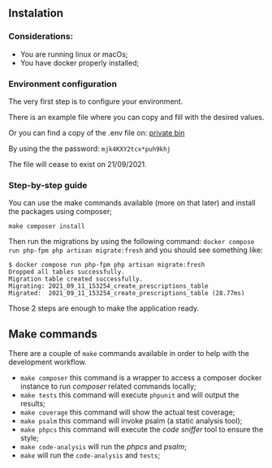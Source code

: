 ## Instalation

### Considerations:

* You are running linux or macOs;
* You have docker properly installed;

### Environment configuration
The very first step is to configure your environment.

There is an example file where you can copy and fill with the desired values.

Or you can find a copy of the .env file on: [private bin](https://encryp.ch/note/?556e21d181a33e20#BofSHnC4mYvtH1FFkDDeTh1MLSnUdqYAq3fW15f92D77)

By using the the password: `mjk4KXY2tcx*puh9khj`

The file will cease to exist on 21/09/2021.

### Step-by-step guide
You can use the make commands available (more on that later) and install the packages using composer;

```shell
make composer install
```
Then run the migrations by using the following command: `docker compose run php-fpm php artisan migrate:fresh` and you should see something like:
```shell
$ docker compose run php-fpm php artisan migrate:fresh
Dropped all tables successfully.
Migration table created successfully.
Migrating: 2021_09_11_153254_create_prescriptions_table
Migrated:  2021_09_11_153254_create_prescriptions_table (28.77ms)
```

Those 2 steps are enough to make the application ready.

## Make commands

There are a couple of  `make` commands available in order to help with the development workflow.

* `make composer` this command is a wrapper to access a composer docker instance to run *composer* related commands locally;
* `make tests` this command will execute `phpunit` and will output the results;
* `make coverage` this command will show the actual test coverage;
* `make psalm` this command will invoke psalm (a static analysis tool);
* `make phpcs` this command will execute the *code sniffer* tool to ensure the style;
* `make code-analysis` will run the *phpcs* and *psalm*;
* `make` will run the `code-analysis` and `tests`;



